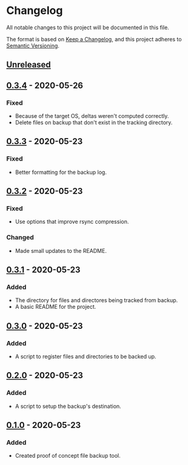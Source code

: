 # Changelog
All notable changes to this project will be documented in this file.

The format is based on [Keep a Changelog](https://keepachangelog.com/en/1.0.0/),
and this project adheres to [Semantic Versioning](https://semver.org/spec/v2.0.0.html).

## [Unreleased]

## [0.3.4] - 2020-05-26
### Fixed
- Because of the target OS, deltas weren't computed correctly.
- Delete files on backup that don't exist in the tracking directory.

## [0.3.3] - 2020-05-23
### Fixed
- Better formatting for the backup log.

## [0.3.2] - 2020-05-23
### Fixed
- Use options that improve rsync compression.

### Changed
- Made small updates to the README.

## [0.3.1] - 2020-05-23
### Added
- The directory for files and directores being tracked from backup.
- A basic README for the project.

## [0.3.0] - 2020-05-23
### Added
- A script to register files and directories to be backed up.

## [0.2.0] - 2020-05-23
### Added
- A script to setup the backup's destination.

## [0.1.0] - 2020-05-23
### Added
- Created proof of concept file backup tool.

[Unreleased]: https://github.com/adamtabrams/sink/compare/0.3.4...HEAD
[0.3.4]: https://github.com/adamtabrams/sink/compare/0.3.3...0.3.4
[0.3.3]: https://github.com/adamtabrams/sink/compare/0.3.2...0.3.3
[0.3.2]: https://github.com/adamtabrams/sink/compare/0.3.1...0.3.2
[0.3.1]: https://github.com/adamtabrams/sink/compare/0.3.0...0.3.1
[0.3.0]: https://github.com/adamtabrams/sink/compare/0.2.0...0.3.0
[0.2.0]: https://github.com/adamtabrams/sink/compare/0.1.0...0.2.0
[0.1.0]: https://github.com/adamtabrams/sink/releases/tag/0.1.0
